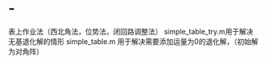 # -
表上作业法（西北角法，位势法，闭回路调整法）
simple_table_try.m用于解决无基退化解的情形
simple_table.m 用于解决需要添加运量为0的退化解，（初始解为对角阵）
